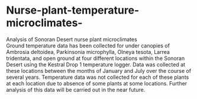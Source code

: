 # Nurse-plant-temperature-microclimates-
Analysis of Sonoran Desert nurse plant microclimates  
Ground temperature data has been collected for under canopies of Ambrosia deltoidea, Parkinsonia microphylla, Olneya tesota, Larrea tridentata, and open ground at four different locations within the Sonoran Desert using the Kestral Drop 1 temperature logger.  Data was collected at these locations between the months of January and July over the course of several years.  Temperature data was not collected for each of these plants at each location due to absence of some plants at some locations.  Further analysis of this data will be carried out in the near future. 
